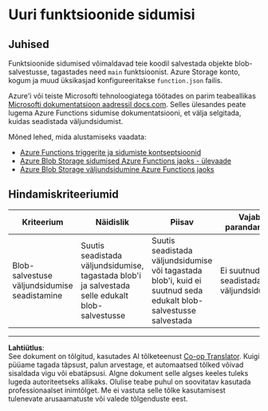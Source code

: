 <!--
CO_OP_TRANSLATOR_METADATA:
{
  "original_hash": "b2e0a965723082b068f735aec0faf3f6",
  "translation_date": "2025-10-11T12:05:51+00:00",
  "source_file": "3-transport/lessons/2-store-location-data/assignment.md",
  "language_code": "et"
}
-->
# Uuri funktsioonide sidumisi

## Juhised

Funktsioonide sidumised võimaldavad teie koodil salvestada objekte blob-salvestusse, tagastades need `main` funktsioonist. Azure Storage konto, kogum ja muud üksikasjad konfigureeritakse `function.json` failis.

Azure'i või teiste Microsofti tehnoloogiatega töötades on parim teabeallikas [Microsofti dokumentatsioon aadressil docs.com](https://docs.microsoft.com/?WT.mc_id=academic-17441-jabenn). Selles ülesandes peate lugema Azure Functions sidumise dokumentatsiooni, et välja selgitada, kuidas seadistada väljundsidumist.

Mõned lehed, mida alustamiseks vaadata:

* [Azure Functions triggerite ja sidumiste kontseptsioonid](https://docs.microsoft.com/azure/azure-functions/functions-triggers-bindings?WT.mc_id=academic-17441-jabenn&tabs=python)
* [Azure Blob Storage sidumised Azure Functions jaoks - ülevaade](https://docs.microsoft.com/azure/azure-functions/functions-bindings-storage-blob?WT.mc_id=academic-17441-jabenn)
* [Azure Blob Storage väljundsidumine Azure Functions jaoks](https://docs.microsoft.com/azure/azure-functions/functions-bindings-storage-blob-output?WT.mc_id=academic-17441-jabenn&tabs=python)

## Hindamiskriteeriumid

| Kriteerium | Näidislik | Piisav | Vajab parandamist |
| ---------- | --------- | ------ | ----------------- |
| Blob-salvestuse väljundsidumise seadistamine | Suutis seadistada väljundsidumise, tagastada blob'i ja salvestada selle edukalt blob-salvestusse | Suutis seadistada väljundsidumise või tagastada blob'i, kuid ei suutnud seda edukalt blob-salvestusse salvestada | Ei suutnud seadistada väljundsidumist |

---

**Lahtiütlus**:  
See dokument on tõlgitud, kasutades AI tõlketeenust [Co-op Translator](https://github.com/Azure/co-op-translator). Kuigi püüame tagada täpsust, palun arvestage, et automaatsed tõlked võivad sisaldada vigu või ebatäpsusi. Algne dokument selle algses keeles tuleks lugeda autoriteetseks allikaks. Olulise teabe puhul on soovitatav kasutada professionaalset inimtõlget. Me ei vastuta selle tõlke kasutamisest tulenevate arusaamatuste või valede tõlgenduste eest.
